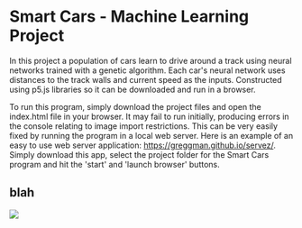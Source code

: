 # Smart Cars - Machine Learning Project
In this project a population of cars learn to drive around a track using neural networks trained with a genetic algorithm. 
Each car's neural network uses distances to the track walls and current speed as the inputs. 
Constructed using p5.js libraries so it can be downloaded and run in a browser.


To run this program, simply download the project files and open the index.html file in your browser. It may fail to run initially, producing errors 
in the console relating to image import restrictions. This can be very easily fixed by running the program in a local web server. Here is an example 
of an easy to use web server application: https://greggman.github.io/servez/. Simply download this app, select the project folder for the Smart Cars 
program and hit the 'start' and 'launch browser' buttons.


## blah

![](screenshots/Gen1-end)
